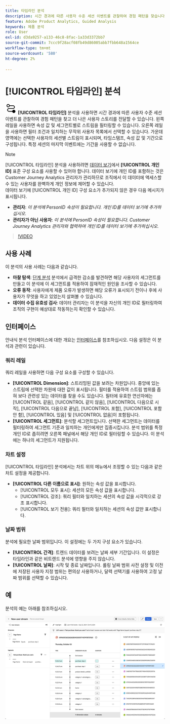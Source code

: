 ```yaml
---
title: 타임라인 분석
description: 시간 경과에 따른 사용자 수준 세션 이벤트를 관찰하여 경험 패턴을 찾습니다.
feature: Adobe Product Analytics, Guided Analysis
keywords: 제품 분석
role: User
exl-id: d3da9257-a133-46c8-8fac-1a33d3372bb7
source-git-commit: 7ccc9f28acf08fb49d86005abb7fbb648a1564ce
workflow-type: tm+mt
source-wordcount: '580'
ht-degree: 2%

---
```


# [!UICONTROL 타임라인] 분석

![타임라인](/help/assets/icons/Timeline.svg) **[!UICONTROL 타임라인]** 분석을 사용하면 시간 경과에 따른 사용자 수준 세션 이벤트를 관찰하여 경험 패턴을 찾고 더 나은 사용자 스토리를 전달할 수 있습니다. 왼쪽 레일을 사용하면 속성 값 및 세그먼트별로 스트림을 필터링할 수 있습니다. 오른쪽 레일을 사용하면 필터 조건과 일치하는 무작위 사용자 목록에서 선택할 수 있습니다. 가운데 영역에는 선택한 사용자의 세션별 스트림이 표시되며, 타임스탬프, 속성 값 및 기간으로 구성됩니다. 특정 세션의 마지막 이벤트에는 기간을 사용할 수 없습니다.


>[!NOTE]
>
>[!UICONTROL 타임라인] 분석을 사용하려면 [데이터 보기](/help/data-views/component-reference.md#optional)에서 **[!UICONTROL 개인 ID]** 표준 구성 요소를 사용할 수 있어야 합니다. 데이터 보기에 개인 ID를 포함하는 것은 Customer Journey Analytics 관리자가 관리하므로 조직에서 이 데이터에 액세스할 수 있는 사용자를 완벽하게 개인 정보에 제어할 수 있습니다.
><br/>데이터 보기에 [!UICONTROL 개인 ID] 구성 요소가 추가되지 않은 경우 다음 메시지가 표시됩니다.
>
>* **관리자**: *이 분석에 PersonID 속성이 필요합니다. 개인 ID를 데이터 보기에 추가하십시오.*
>* **관리자가 아닌 사용자**: *이 분석에 PersonID 속성이 필요합니다. Customer Journey Analytics 관리자와 협력하여 개인 ID를 데이터 보기에 추가하십시오.*

>[!VIDEO](https://video.tv.adobe.com/v/3427810/?learn=on)



## 사용 사례

이 분석의 사용 사례는 다음과 같습니다.

* **마찰 탐색**: [단계 분석](funnel.md) 분석에서 급격한 감소를 발견하면 해당 사용자의 세그먼트를 만들고 이 분석에 이 세그먼트를 적용하여 잠재적인 원인을 조사할 수 있습니다.
* **오류 동작**: 사용자에게 제품 오류가 발생하면 해당 오류가 표시되기 전이나 후에 사용자가 무엇을 하고 있었는지 살펴볼 수 있습니다.
* **데이터 수집 유효성 검사**: 데이터 관리자는 이 분석을 자신의 개인 ID로 필터링하여 조직의 구현이 예상대로 작동하는지 확인할 수 있습니다.

## 인터페이스

안내식 분석 인터페이스에 대한 개요는 [인터페이스](../overview.md#interface)를 참조하십시오. 다음 설정은 이 분석과 관련이 있습니다.

### 쿼리 레일

쿼리 레일을 사용하면 다음 구성 요소를 구성할 수 있습니다.

* **[!UICONTROL Dimension]**: 스트리밍된 값을 보려는 차원입니다. 중앙에 있는 스트림에 선택한 차원에 대한 값이 표시됩니다. 필터를 적용하여 스트림 범위를 좁혀 보다 관련성 있는 데이터를 찾을 수도 있습니다. 필터에 유효한 연산자에는 [!UICONTROL 같음], [!UICONTROL 같지 않음], [!UICONTROL 다음으로 시작], [!UICONTROL 다음으로 끝남], [!UICONTROL 포함], [!UICONTROL 포함 안 함], [!UICONTROL 있음] 및 [!UICONTROL 없음]이 포함됩니다.
* **[!UICONTROL 세그먼트]**: 분석할 세그먼트입니다. 선택한 세그먼트는 데이터를 필터링하여 세그먼트 기준과 일치하는 개인에게만 집중시킵니다. 분석 범위를 특정 개인 ID로 좁히려면 오른쪽 패널에서 해당 개인 ID로 필터링할 수 있습니다. 이 분석에는 하나의 세그먼트가 지원됩니다.

### 차트 설정

[!UICONTROL 타임라인] 분석에서는 차트 위의 메뉴에서 조정할 수 있는 다음과 같은 차트 설정을 제공합니다.

* **[!UICONTROL 다른 이름으로 표시]**: 원하는 속성 값을 표시합니다.
   * [!UICONTROL 모두 표시]: 세션의 모든 속성 값을 표시합니다.
   * [!UICONTROL 강조]: 쿼리 필터와 일치하는 세션의 속성 값을 시각적으로 강조 표시합니다.
   * [!UICONTROL 보기 전용]: 쿼리 필터와 일치하는 세션의 속성 값만 표시합니다.

### 날짜 범위

분석에 필요한 날짜 범위입니다. 이 설정에는 두 가지 구성 요소가 있습니다.

* **[!UICONTROL 간격]**: 트렌드 데이터를 보려는 날짜 세부 기간입니다. 이 설정은 타임라인과 같은 비트렌드 분석에 영향을 주지 않습니다.
* **[!UICONTROL 날짜]**: 시작 및 종료 날짜입니다. 롤링 날짜 범위 사전 설정 및 이전에 저장된 사용자 지정 범위는 편의상 사용하거나, 달력 선택기를 사용하여 고정 날짜 범위를 선택할 수 있습니다.


## 예

분석의 예는 아래를 참조하십시오.

![타임라인](../assets/timeline-new.png)
